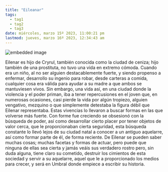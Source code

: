 ```yaml
---
title: "Eileanar"
tags:
  - tag1
  - tag2
  - tag3
date: miércoles, marzo 15º 2023, 11:00:21 pm
lastmod: jueves, marzo 16º 2023, 12:34:43 am
---
```


![embedded image](https://assets.legendkeeper.com/6dbd11d6-03f0-4816-98c8-48aba12e2c0c.jpg "Attachment")

Eilenar es hijo de Cryrul, también conocida como la ciudad de ceniza; hijo también de una prostituta, no tuvo una vida en extremo cómoda. Cuando era un niño, al no ser alguien destacablemente fuerte, y siendo propenso a enfermar, desarrollo su ingenio para robar, desde carteras a comida, cualquier cosa era válida para ayudar a su madre a que ambos se mantuviesen vivos. Sin embargo, una vida así, en una ciudad donde la violencia y el poder priman, iba a tener repercusiones en el joven que, en numerosas ocasiones, casi pierde la vida por algún tropiezo, alguien vengativo, mezquino o que simplemente detestaba la figura débil que Eilenar representaba. Estas vivencias lo llevaron a buscar formas en las que volverse más fuerte. Con forme fue creciendo se obsesionó con la búsqueda de poder, así como desarrollar cierto placer por tener objetos de valor cerca, que le proporcionaban cierta seguridad, esta búsqueda constante lo llevó lejos de su ciudad natal a conocer a un antiguo aquelarre, así como formar parte de él, de forma reciente. De Eilenar se pueden saber muchas cosas; muchas facetas y formas de actuar, pero puede que ninguna de ellas sea cierta y jamás veáis sus verdadero rostro pero, sin duda alguna, tiene claro su cometido, destruir los cimientos de esta sociedad y servir a su aquelarre, aquel que le a proporcionado los medios para crecer, y será en Umbral donde empiece a escribir su historia.